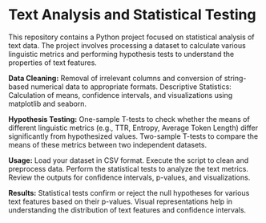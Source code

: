 # Text Analysis and Statistical Testing

This repository contains a Python project focused on statistical analysis of text data. The project involves processing a dataset to calculate various linguistic metrics and performing hypothesis tests to understand the properties of text features.


**Data Cleaning:** Removal of irrelevant columns and conversion of string-based numerical data to appropriate formats.
Descriptive Statistics: Calculation of means, confidence intervals, and visualizations using matplotlib and seaborn.

**Hypothesis Testing:**
One-sample T-tests to check whether the means of different linguistic metrics (e.g., TTR, Entropy, Average Token Length) differ significantly from hypothesized values.
Two-sample T-tests to compare the means of these metrics between two independent datasets.


**Usage:**
Load your dataset in CSV format.
Execute the script to clean and preprocess data.
Perform the statistical tests to analyze the text metrics.
Review the outputs for confidence intervals, p-values, and visualizations.

**Results:**
Statistical tests confirm or reject the null hypotheses for various text features based on their p-values.
Visual representations help in understanding the distribution of text features and confidence intervals.
